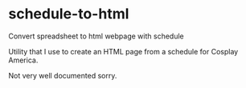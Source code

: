 # schedule-to-html
Convert spreadsheet to html webpage with schedule

Utility that I use to create an HTML page from a schedule for Cosplay America.

Not very well documented sorry.
